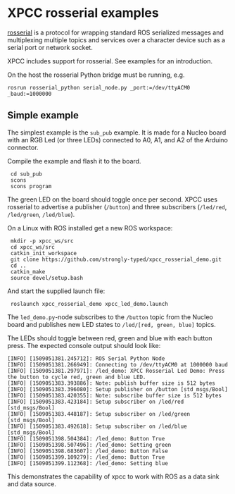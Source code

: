 # XPCC rosserial examples

[rosserial] is a protocol for wrapping standard ROS serialized messages and multiplexing multiple topics and services over a character device such as a serial port or network socket.

XPCC includes support for rosserial. See examples for an introduction.

On the host the rosserial Python bridge must be running, e.g.

    rosrun rosserial_python serial_node.py _port:=/dev/ttyACM0 _baud:=1000000

## Simple example

The simplest example is the `sub_pub` example. It is made for a Nucleo board with an RGB Led (or three LEDs) connected to A0, A1, and A2 of the Arduino connector.

Compile the example and flash it to the board.

     cd sub_pub
     scons
     scons program

The green LED on the board should toggle once per second. XPCC uses rosserial to advertise a publisher (`/button`) and three subscribers (`/led/red`, `/led/green`, `/led/blue`).

On a Linux with ROS installed get a new ROS workspace:

     mkdir -p xpcc_ws/src
     cd xpcc_ws/src
     catkin_init_workspace
     git clone https://github.com/strongly-typed/xpcc_rosserial_demo.git
     cd ..
     catkin_make
     source devel/setup.bash

And start the supplied launch file:

     roslaunch xpcc_rosserial_demo xpcc_led_demo.launch

The `led_demo.py`-node subscribes to the `/button` topic from the Nucleo board and publishes new LED states to `/led/[red, green, blue]` topics.

The LEDs should toggle between red, green and blue with each button press. The expected console output should look like:

    [INFO] [1509051381.245712]: ROS Serial Python Node
    [INFO] [1509051381.266949]: Connecting to /dev/ttyACM0 at 1000000 baud
    [INFO] [1509051381.297971]: /led_demo: XPCC Rosserial Led Demo: Press the button to cycle red, green and blue LED.
    [INFO] [1509051383.393886]: Note: publish buffer size is 512 bytes
    [INFO] [1509051383.396080]: Setup publisher on /button [std_msgs/Bool]
    [INFO] [1509051383.420355]: Note: subscribe buffer size is 512 bytes
    [INFO] [1509051383.423184]: Setup subscriber on /led/red [std_msgs/Bool]
    [INFO] [1509051383.448187]: Setup subscriber on /led/green [std_msgs/Bool]
    [INFO] [1509051383.492618]: Setup subscriber on /led/blue [std_msgs/Bool]
    [INFO] [1509051398.504384]: /led_demo: Button True
    [INFO] [1509051398.507496]: /led_demo: Setting green
    [INFO] [1509051398.683607]: /led_demo: Button False
    [INFO] [1509051399.109279]: /led_demo: Button True
    [INFO] [1509051399.112368]: /led_demo: Setting blue

This demonstrates the capability of xpcc to work with ROS as a data sink and data source.

[rosserial]: http://wiki.ros.org/rosserial
